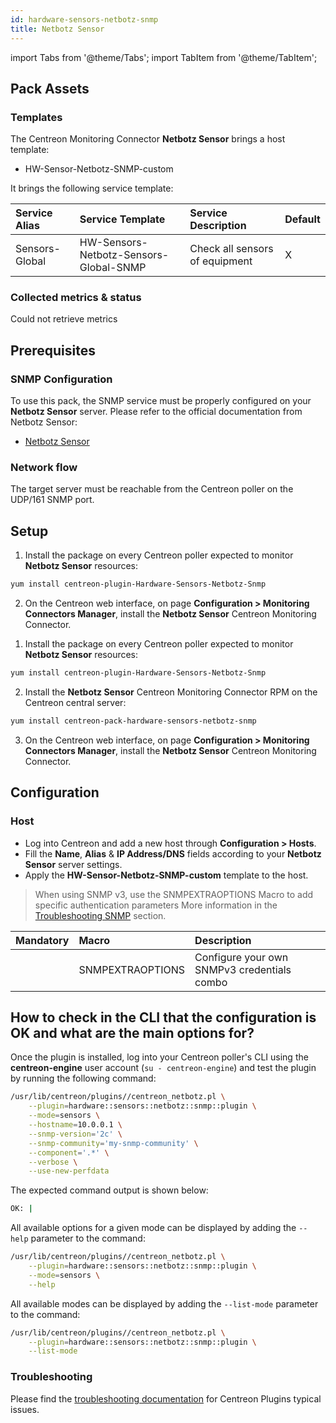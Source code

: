 ```yaml
---
id: hardware-sensors-netbotz-snmp
title: Netbotz Sensor
---
```

import Tabs from '@theme/Tabs';
import TabItem from '@theme/TabItem';


## Pack Assets

### Templates

The Centreon Monitoring Connector **Netbotz Sensor** brings a host template:

* HW-Sensor-Netbotz-SNMP-custom

It brings the following service template:

| Service Alias  | Service Template                       | Service Description            | Default |
|:---------------|:---------------------------------------|:-------------------------------|:--------|
| Sensors-Global | HW-Sensors-Netbotz-Sensors-Global-SNMP | Check all sensors of equipment | X       |

### Collected metrics & status

<Tabs groupId="sync">
<TabItem value="Sensors-Global" label="Sensors-Global">

Could not retrieve metrics

</TabItem>
</Tabs>

## Prerequisites

### SNMP Configuration

To use this pack, the SNMP service must be properly configured on your **Netbotz Sensor**
server. Please refer to the official documentation from Netbotz Sensor:
* [Netbotz Sensor](https://docs.fortinet.com/document/fortisiem/6.5.0/external-systems-configuration-guide/325357/apc-netbotz-environmental-monitor)

### Network flow

The target server must be reachable from the Centreon poller on the UDP/161
SNMP port.

## Setup

<Tabs groupId="sync">
<TabItem value="Online License" label="Online License">

1. Install the package on every Centreon poller expected to monitor **Netbotz Sensor** resources:

```bash
yum install centreon-plugin-Hardware-Sensors-Netbotz-Snmp
```

2. On the Centreon web interface, on page **Configuration > Monitoring Connectors Manager**, install the **Netbotz Sensor** Centreon Monitoring Connector.

</TabItem>
<TabItem value="Offline License" label="Offline License">

1. Install the package on every Centreon poller expected to monitor **Netbotz Sensor** resources:

```bash
yum install centreon-plugin-Hardware-Sensors-Netbotz-Snmp
```

2. Install the **Netbotz Sensor** Centreon Monitoring Connector RPM on the Centreon central server:

```bash
yum install centreon-pack-hardware-sensors-netbotz-snmp
```

3. On the Centreon web interface, on page **Configuration > Monitoring Connectors Manager**, install the **Netbotz Sensor** Centreon Monitoring Connector.

</TabItem>
</Tabs>

## Configuration

### Host

* Log into Centreon and add a new host through **Configuration > Hosts**.
* Fill the **Name**, **Alias** & **IP Address/DNS** fields according to your **Netbotz Sensor** server settings.
* Apply the **HW-Sensor-Netbotz-SNMP-custom** template to the host.

> When using SNMP v3, use the SNMPEXTRAOPTIONS Macro to add specific authentication parameters 
> More information in the [Troubleshooting SNMP](../getting-started/how-to-guides/troubleshooting-plugins.md#snmpv3-options-mapping) section.

| Mandatory   | Macro            | Description                                  |
|:------------|:-----------------|:---------------------------------------------|
|             | SNMPEXTRAOPTIONS | Configure your own SNMPv3 credentials combo  |

## How to check in the CLI that the configuration is OK and what are the main options for?

Once the plugin is installed, log into your Centreon poller's CLI using the
**centreon-engine** user account (`su - centreon-engine`) and test the plugin by
running the following command:

```bash
/usr/lib/centreon/plugins//centreon_netbotz.pl \
    --plugin=hardware::sensors::netbotz::snmp::plugin \
    --mode=sensors \
    --hostname=10.0.0.1 \
    --snmp-version='2c' \
    --snmp-community='my-snmp-community' \
    --component='.*' \
    --verbose \
    --use-new-perfdata
```

The expected command output is shown below:

```bash
OK: | 
```

All available options for a given mode can be displayed by adding the
`--help` parameter to the command:

```bash
/usr/lib/centreon/plugins//centreon_netbotz.pl \
    --plugin=hardware::sensors::netbotz::snmp::plugin \
    --mode=sensors \
    --help
```

All available modes can be displayed by adding the `--list-mode` parameter to
the command:

```bash
/usr/lib/centreon/plugins//centreon_netbotz.pl \
    --plugin=hardware::sensors::netbotz::snmp::plugin \
    --list-mode
```

### Troubleshooting

Please find the [troubleshooting documentation](../getting-started/how-to-guides/troubleshooting-plugins.md)
for Centreon Plugins typical issues.